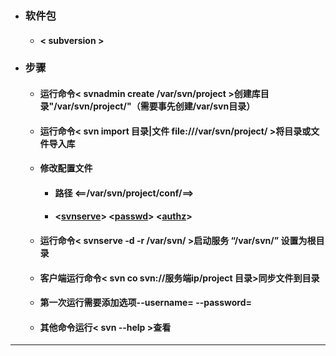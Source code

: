 - ### 软件包
  - #### < subversion >
- ### 步骤
  - #### 运行命令< svnadmin create /var/svn/project >创建库目录"/var/svn/project/"（需要事先创建/var/svn目录）
  - #### 运行命令< svn import 目录|文件  file:///var/svn/project/ >将目录或文件导入库
  - #### 修改配置文件
    - #### 路径 <==/var/svn/project/conf/==>
    - #### <[svnserve](https://github.com/guiaiy/linux/blob/master/SVN/svnserve.conf)> <[passwd](https://github.com/guiaiy/linux/blob/master/SVN/svnserve.conf)> <[authz](https://github.com/guiaiy/linux/blob/master/SVN/authz)>
  - #### 运行命令< svnserve -d -r /var/svn/ >启动服务 “/var/svn/” 设置为根目录
  - #### 客户端运行命令< svn co svn://服务端ip/project 目录>同步文件到目录
  - #### 第一次运行需要添加选项--username=  --password=
  - #### 其他命令运行< svn --help >查看
---
